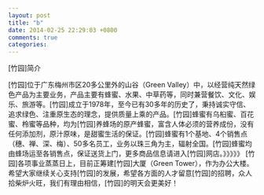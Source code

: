 ```yaml
---
layout: post
title: "b"
date: 2014-02-25 22:29:03 +0800
comments: true
categories: 
---
```


[竹园]简介

[竹园]位于广东梅州市区20多公里外的山谷（Green Valley）中，以经营纯天然绿色产品为主要业务，产品主要有蜂蜜、水果、中草药等，同时兼营餐饮、文化、娱乐、旅游等。[竹园]成立于1978年，至今已有30多年的历史了，秉持诚实守信、追求绿色、注重原生态的理念，提供质量上乘的产品。[竹园]蜂蜜有乌桕蜜、百花蜜、柃蜜等品种，均为[竹园]养蜂场的原产蜂蜜，富含人体必须的营养成份，没有任何添加剂，原汁原味，是甜蜜生活的保证。[竹园]蜂蜜有1个基地、4个销售点（穗、禅、深、梅）、50多名员工，业务以珠三角为主，辐射全国。[竹园]蜂蜜均由蜂场运至各销售点，保证送货上门，更多商品信息请进入[竹园]网店。》》》》》
[竹园]各项事业蒸蒸日上，目前正筹建[竹园]大厦（Green Tower），作为办公大楼。希望大家继续关心支持[竹园]的发展，希望各方面的人才留意[竹园]的招聘，众人拾柴炉火旺，我们有理由相信，[竹园]的明天会更美好！


